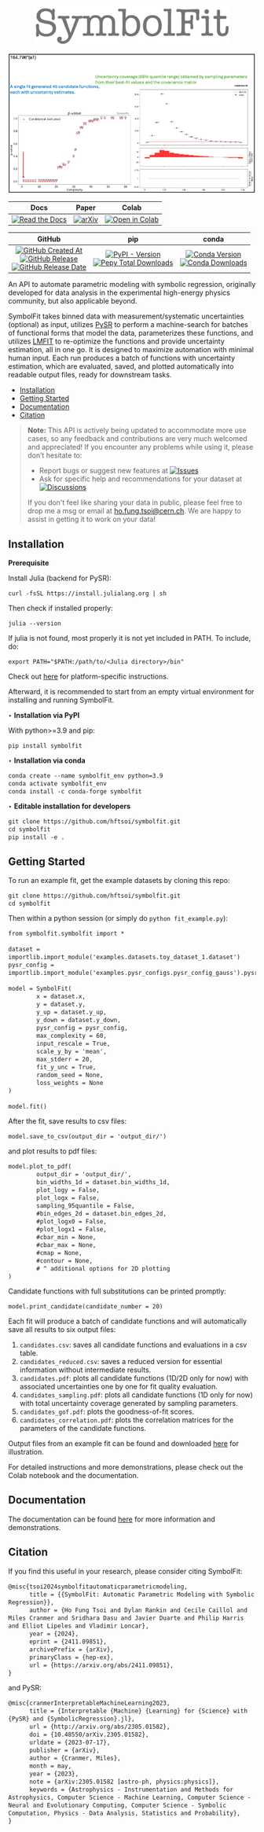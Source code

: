 <p align="center">
  <img src="https://raw.githubusercontent.com/hftsoi/symbolfit/main/docs/logo.png" width="400"/>
</p>

<div align="center">
  
![Animation](docs/demo/animation.gif)

</div>

<div align="center">

Docs | Paper | Colab |
|:-:|:-:|:-:|
[![Read the Docs](https://img.shields.io/readthedocs/symbolfit?color=gold)](https://symbolfit.readthedocs.io) | [![arXiv](https://img.shields.io/badge/arXiv-2411.09851-b31b1b.svg)](https://arxiv.org/abs/2411.09851) | [![Open in Colab](https://colab.research.google.com/assets/colab-badge.svg)](https://colab.research.google.com/github/hftsoi/symbolfit/blob/main/colab_demo/symbolfit_colab.ipynb) |

</div>

<div align="center">

GitHub | pip | conda |
|:-:|:-:|:-:|
[![GitHub Created At](https://img.shields.io/github/created-at/hftsoi/symbolfit?color=black)](https://github.com/hftsoi/symbolfit) <br /> [![GitHub Release](https://img.shields.io/github/v/release/hftsoi/symbolfit?color=black)](https://github.com/hftsoi/symbolfit/releases) <br /> [![GitHub Release Date](https://img.shields.io/github/release-date/hftsoi/symbolfit?color=black)](https://github.com/hftsoi/symbolfit/releases) | [![PyPI - Version](https://img.shields.io/pypi/v/symbolfit?color=orange)](https://pypi.org/project/symbolfit) <br /> [![Pepy Total Downloads](https://img.shields.io/pepy/dt/symbolfit?color=orange)](https://www.pepy.tech/projects/symbolfit) | [![Conda Version](https://img.shields.io/conda/vn/conda-forge/symbolfit.svg?color=green)](https://anaconda.org/conda-forge/symbolfit) <br /> [![Conda Downloads](https://img.shields.io/conda/dn/conda-forge/symbolfit.svg?color=green)](https://anaconda.org/conda-forge/symbolfit) |

</div>

An API to automate parametric modeling with symbolic regression, originally developed for data analysis in the experimental high-energy physics community, but also applicable beyond.

SymbolFit takes binned data with measurement/systematic uncertainties (optional) as input, utilizes [PySR](https://github.com/MilesCranmer/PySR) to perform a machine-search for batches of functional forms that model the data, parameterizes these functions, and utilizes [LMFIT](https://github.com/lmfit/lmfit-py) to re-optimize the functions and provide uncertainty estimation, all in one go.
It is designed to maximize automation with minimal human input. Each run produces a batch of functions with uncertainty estimation, which are evaluated, saved, and plotted automatically into readable output files, ready for downstream tasks.

- [Installation](#installation)
- [Getting Started](#getting-started)
- [Documentation](#documentation)
- [Citation](#citation)

> **Note:** This API is actively being updated to accommodate more use cases, so any feedback and contributions are very much welcomed and appreciated! If you encounter any problems while using it, please don’t hesitate to:
> - Report bugs or suggest new features at [![Issues](https://img.shields.io/badge/issues-github-informational)](https://github.com/hftsoi/symbolfit/issues)
> - Ask for specific help and recommendations for your dataset at [![Discussions](https://img.shields.io/badge/discussions-github-informational)](https://github.com/hftsoi/symbolfit/discussions)
> 
> If you don't feel like sharing your data in public, please feel free to drop me a msg or email at ho.fung.tsoi@cern.ch. We are happy to assist in getting it to work on your data!

## Installation
**Prerequisite**

Install Julia (backend for PySR):
```
curl -fsSL https://install.julialang.org | sh
```
Then check if installed properly:
```
julia --version
```
If julia is not found, most properly it is not yet included in PATH. To include, do:
```
export PATH="$PATH:/path/to/<Julia directory>/bin"
```
Check out [here](https://julialang.org/downloads/platform) for platform-specific instructions.

Afterward, it is recommended to start from an empty virtual environment for installing and running SymbolFit.

‣ **Installation via PyPI**

With python>=3.9 and pip:
```
pip install symbolfit
```

‣ **Installation via conda**

```
conda create --name symbolfit_env python=3.9
conda activate symbolfit_env
conda install -c conda-forge symbolfit
```

‣ **Editable installation for developers**

```
git clone https://github.com/hftsoi/symbolfit.git
cd symbolfit
pip install -e .
```

## Getting Started
To run an example fit, get the example datasets by cloning this repo:
```
git clone https://github.com/hftsoi/symbolfit.git
cd symbolfit
```
Then within a python session (or simply do ```python fit_example.py```):
```
from symbolfit.symbolfit import *

dataset = importlib.import_module('examples.datasets.toy_dataset_1.dataset')
pysr_config = importlib.import_module('examples.pysr_configs.pysr_config_gauss').pysr_config

model = SymbolFit(
    	x = dataset.x,
    	y = dataset.y,
    	y_up = dataset.y_up,
    	y_down = dataset.y_down,
    	pysr_config = pysr_config,
    	max_complexity = 60,
    	input_rescale = True,
    	scale_y_by = 'mean',
    	max_stderr = 20,
    	fit_y_unc = True,
    	random_seed = None,
    	loss_weights = None
)

model.fit()
```
After the fit, save results to csv files:
```
model.save_to_csv(output_dir = 'output_dir/')
```
and plot results to pdf files:
```
model.plot_to_pdf(
    	output_dir = 'output_dir/',
    	bin_widths_1d = dataset.bin_widths_1d,
    	plot_logy = False,
    	plot_logx = False,
        sampling_95quantile = False,
        #bin_edges_2d = dataset.bin_edges_2d,
        #plot_logx0 = False,
        #plot_logx1 = False,
        #cbar_min = None,
        #cbar_max = None,
        #cmap = None,
        #contour = None,
        # ^ additional options for 2D plotting
)
```
Candidate functions with full substitutions can be printed promptly:
```
model.print_candidate(candidate_number = 20)
```

Each fit will produce a batch of candidate functions and will automatically save all results to six output files:
1) ```candidates.csv```: saves all candidate functions and evaluations in a csv table.
2) ```candidates_reduced.csv```: saves a reduced version for essential information without intermediate results.
3) ```candidates.pdf```: plots all candidate functions (1D/2D only for now) with associated uncertainties one by one for fit quality evaluation.
4) ```candidates_sampling.pdf```: plots all candidate functions (1D only for now) with total uncertainty coverage generated by sampling parameters.
5) ```candidates_gof.pdf```: plots the goodness-of-fit scores.
6) ```candidates_correlation.pdf```: plots the correlation matrices for the parameters of the candidate functions.

Output files from an example fit can be found and downloaded [here](https://github.com/hftsoi/symbolfit/tree/main/docs/demo/output_dir/toy_dataset_1) for illustration.

For detailed instructions and more demonstrations, please check out the Colab notebook and the documentation.

## Documentation
The documentation can be found [here](https://symbolfit.readthedocs.io) for more information and demonstrations.

## Citation
If you find this useful in your research, please consider citing SymbolFit:
```
@misc{tsoi2024symbolfitautomaticparametricmodeling,
      title = {{SymbolFit: Automatic Parametric Modeling with Symbolic Regression}}, 
      author = {Ho Fung Tsoi and Dylan Rankin and Cecile Caillol and Miles Cranmer and Sridhara Dasu and Javier Duarte and Philip Harris and Elliot Lipeles and Vladimir Loncar},
      year = {2024},
      eprint = {2411.09851},
      archivePrefix = {arXiv},
      primaryClass = {hep-ex},
      url = {https://arxiv.org/abs/2411.09851}, 
}
```
and PySR:
```
@misc{cranmerInterpretableMachineLearning2023,
      title = {Interpretable {Machine} {Learning} for {Science} with {PySR} and {SymbolicRegression}.jl},
      url = {http://arxiv.org/abs/2305.01582},
      doi = {10.48550/arXiv.2305.01582},
      urldate = {2023-07-17},
      publisher = {arXiv},
      author = {Cranmer, Miles},
      month = may,
      year = {2023},
      note = {arXiv:2305.01582 [astro-ph, physics:physics]},
      keywords = {Astrophysics - Instrumentation and Methods for Astrophysics, Computer Science - Machine Learning, Computer Science - Neural and Evolutionary Computing, Computer Science - Symbolic Computation, Physics - Data Analysis, Statistics and Probability},
}
```

